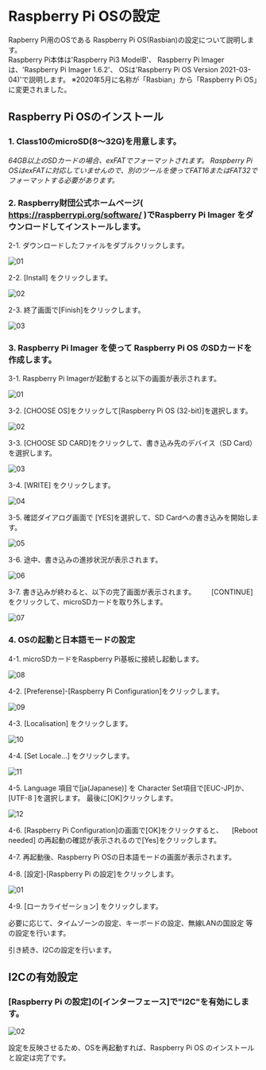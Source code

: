 # Raspberry Pi OSの設定

Rapberry Pi用のOSである Raspberry Pi OS(Rasbian)の設定について説明します。  
Raspberry Pi本体は'Raspberry Pi3 ModelB'、
Raspberry Pi Imagerは、'Raspberry Pi Imager 1.6.2'、
OSは'Raspberry Pi OS Version 2021-03-04)'で説明します。
※2020年5月に名称が「Rasbian」から「Raspberry Pi OS」に変更されました。

## Raspberry Pi OSのインストール  
<a name="osInstallation"></a>

###	1. Class10のmicroSD(8～32G)を用意します。

*64GB以上のSDカードの場合、exFATでフォーマットされます。
Raspberry Pi OSはexFATに対応していませんので、別のツールを使ってFAT16またはFAT32でフォーマットする必要があります。*

### 2. Raspberry財団公式ホームページ( https://raspberrypi.org/software/ )でRaspberry Pi Imager をダウンロードしてインストールします。

2-1. ダウンロードしたファイルをダブルクリックします。

![01](/install/img/imager-00.png)  

2-2. [Install] をクリックします。

![02](/install/img/imager-01.png)  

2-3. 終了画面で[Finish]をクリックします。

![03](/install/img/imager-02.png)  

### 3. Raspberry Pi Imager を使って Raspberry Pi OS のSDカードを作成します。

3-1. Raspberry Pi Imagerが起動すると以下の画面が表示されます。

   ![01](/install/img/osInstall-01.png)  

3-2. [CHOOSE OS]をクリックして[Raspberry Pi OS (32-bit)]を選択します。

   ![02](/install/img/osInstall-02.png) 

3-3. [CHOOSE SD CARD]をクリックして、書き込み先のデバイス（SD Card）を選択します。
 
  ![03](/install/img/osInstall-03.png) 

3-4. [WRITE] をクリックします。

  ![04](/install/img/osInstall-04.png) 

3-5. 確認ダイアログ画面で [YES]を選択して、SD Cardへの書き込みを開始します。

  ![05](/install/img/osInstall-05.png) 

3-6. 途中、書き込みの進捗状況が表示されます。

  ![06](/install/img/osInstall-07.png) 

3-7. 書き込みが終わると、以下の完了画面が表示されます。
　　[CONTINUE] をクリックして、microSDカードを取り外します。

  ![07](/install/img/osInstall-08.png) 

### 4. OSの起動と日本語モードの設定

4-1. microSDカードをRaspberry Pi基板に接続し起動します。  

  ![08](/install/img/osInstall-09.png) 

4-2. [Preferense]-[Raspberry Pi Configuration]をクリックします。

  ![09](/install/img/piConfig-01.jpg) 

4-3. [Localisation] をクリックします。

  ![10](/install/img/piConfig-02.jpg) 

4-4. [Set Locale...] をクリックします。

  ![11](/install/img/piConfig-03.jpg) 

4-5. Language 項目で[ja(Japanese)] を
   Character Set項目で[EUC-JP]か、[UTF-8 ]を選択します。
   最後に[OK]クリックします。

  ![12](/install/img/piConfig-04.jpg) 

4-6. [Raspberry Pi Configuration]の画面で[OK]をクリックすると、
　[Reboot needed] の再起動の確認が表示されるので[Yes]をクリックします。

4-7. 再起動後、Raspberry Pi OSの日本語モードの画面が表示されます。

4-8. [設定]-[Raspberry Pi の設定]をクリックします。

   ![01](/install/img/i2cSetting-01.jpg)  

4-9. [ローカライゼーション] をクリックします。

  必要に応じて、タイムゾーンの設定、キーボードの設定、無線LANの国設定 等の設定を行います。

引き続き、I2Cの設定を行います。

## I2Cの有効設定  

### [Raspberry Pi の設定]の[インターフェース]で"I2C"を有効にします。

   ![02](/install/img/i2cSetting-02.jpg)  

設定を反映させるため、OSを再起動すれば、Raspberry Pi OS のインストールと設定は完了です。